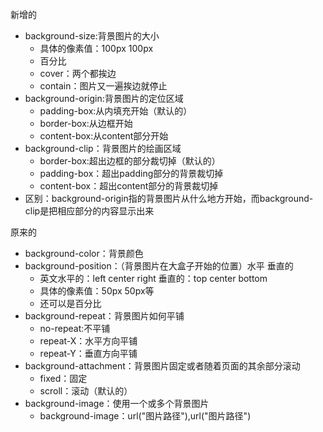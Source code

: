 新增的
- background-size:背景图片的大小
  - 具体的像素值：100px 100px
  - 百分比
  - cover：两个都挨边
  - contain：图片又一遍挨边就停止
- background-origin:背景图片的定位区域
  - padding-box:从内填充开始（默认的）
  - border-box:从边框开始
  - content-box:从content部分开始
- background-clip：背景图片的绘画区域
  - border-box:超出边框的部分裁切掉（默认的）
  - padding-box：超出padding部分的背景裁切掉
  - content-box：超出content部分的背景裁切掉
- 区别：background-origin指的背景图片从什么地方开始，而background-clip是把相应部分的内容显示出来

原来的
- background-color：背景颜色
- background-position：（背景图片在大盒子开始的位置）水平 垂直的
  - 英文水平的：left center right 垂直的：top center bottom
  - 具体的像素值：50px 50px等
  - 还可以是百分比
- background-repeat：背景图片如何平铺
  - no-repeat:不平铺
  - repeat-X：水平方向平铺
  - repeat-Y：垂直方向平铺
- background-attachment：背景图片固定或者随着页面的其余部分滚动
  - fixed：固定
  - scroll：滚动（默认的）
- background-image：使用一个或多个背景图片
  - background-image：url("图片路径"),url("图片路径")